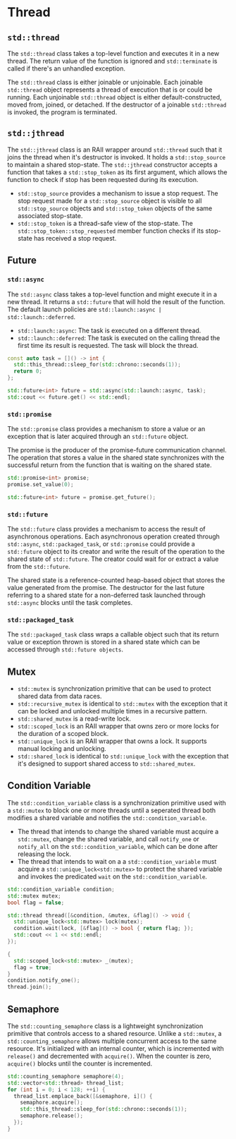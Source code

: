 # Thread

## `std::thread`

The `std::thread` class takes a top-level function and executes it in a new thread. The return value of the function is ignored and `std::terminate` is called if there's an unhandled exception.

The `std::thread` class is either joinable or unjoinable. Each joinable `std::thread` object represents a thread of execution that is or could be running. Each unjoinable `std::thread` object is either default-constructed, moved from, joined, or detached. If the destructor of a joinable `std::thread` is invoked, the program is terminated.

## `std::jthread`

The `std::jthread` class is an RAII wrapper around `std::thread` such that it joins the thread when it's destructor is invoked. It holds a `std::stop_source` to maintain a shared stop-state. The `std::jthread` constructor accepts a function that takes a `std::stop_token` as its first argument, which allows the function to check if stop has been requested during its execution.

- `std::stop_source` provides a mechanism to issue a stop request. The stop request made for a `std::stop_source` object is visible to all `std::stop_source` objects and `std::stop_token` objects of the same associated stop-state.
- `std::stop_token` is a thread-safe view of the stop-state. The `std::stop_token::stop_requested` member function checks if its stop-state has received a stop request.

## Future

### `std::async`

The `std::async` class takes a top-level function and might execute it in a new thread. It returns a `std::future` that will hold the result of the function. The default launch policies are `std::launch::async | std::launch::deferred`.

- `std::launch::async`: The task is executed on a different thread.
- `std::launch::deferred`: The task is executed on the calling thread the first time its result is requested. The task will block the thread.

```cpp
const auto task = []() -> int {
  std::this_thread::sleep_for(std::chrono::seconds(1));
  return 0;
};

std::future<int> future = std::async(std::launch::async, task);
std::cout << future.get() << std::endl;
```

### `std::promise`

The `std::promise` class provides a mechanism to store a value or an exception that is later acquired through an `std::future` object.

The promise is the producer of the promise-future communication channel. The operation that stores a value in the shared state synchronizes with the successful return from the function that is waiting on the shared state.

```cpp
std::promise<int> promise;
promise.set_value(0);

std::future<int> future = promise.get_future();
```

### `std::future`

The `std::future` class provides a mechanism to access the result of asynchronous operations. Each asynchronous operation created through `std::async`, `std::packaged_task`, or `std::promise` could provide a `std::future` object to its creator and write the result of the operation to the shared state of `std::future`. The creator could wait for or extract a value from the `std::future`.

The shared state is a reference-counted heap-based object that stores the value generated from the promise. The destructor for the last future referring to a shared state for a non-deferred task launched through `std::async` blocks until the task completes.

### `std::packaged_task`

The `std::packaged_task` class wraps a callable object such that its return value or exception thrown is stored in a shared state which can be accessed through `std::future objects`.

## Mutex

- `std::mutex` is synchronization primitive that can be used to protect shared data from data races.
- `std::recursive_mutex` is identical to `std::mutex` with the exception that it can be locked and unlocked multiple times in a recursive pattern.
- `std::shared_mutex` is a read-write lock.
- `std::scoped_lock` is an RAII wrapper that owns zero or more locks for the duration of a scoped block.
- `std::unique_lock` is an RAII wrapper that owns a lock. It supports manual locking and unlocking.
- `std::shared_lock` is identical to `std::unique_lock` with the exception that it's designed to support shared access to `std::shared_mutex`.

## Condition Variable

The `std::condition_variable` class is a synchronization primitive used with a `std::mutex` to block one or more threads until a seperated thread both modifies a shared variable and notifies the `std::condition_variable`.

- The thread that intends to change the shared variable must acquire a `std::mutex`, change the shared variable, and call `notify_one` or `notify_all` on the `std::condition_variable`, which can be done after releasing the lock.
- The thread that intends to wait on a a `std::condition_variable` must acquire a `std::unique_lock<std::mutex>` to protect the shared variable and invokes the predicated `wait` on the `std::condition_variable`.

```cpp
std::condition_variable condition;
std::mutex mutex;
bool flag = false;

std::thread thread([&condition, &mutex, &flag]() -> void {
  std::unique_lock<std::mutex> lock(mutex);
  condition.wait(lock, [&flag]() -> bool { return flag; });
  std::cout << 1 << std::endl;
});

{
  std::scoped_lock<std::mutex> _(mutex);
  flag = true;
}
condition.notify_one();
thread.join();
```

## Semaphore

The `std::counting_semaphore` class is a lightweight synchronization primitive that controls access to a shared resource. Unlike a `std::mutex`, a `std::counting_semaphore` allows multiple concurrent access to the same resource. It's initialized with an internal counter, which is incremented with `release()` and decremented with `acquire()`. When the counter is zero, `acquire()` blocks until the counter is incremented.

```cpp
std::counting_semaphore semaphore(4);
std::vector<std::thread> thread_list;
for (int i = 0; i < 128; ++i) {
  thread_list.emplace_back([&semaphore, i]() {
    semaphore.acquire();
    std::this_thread::sleep_for(std::chrono::seconds(1));
    semaphore.release();
  });
}
```
